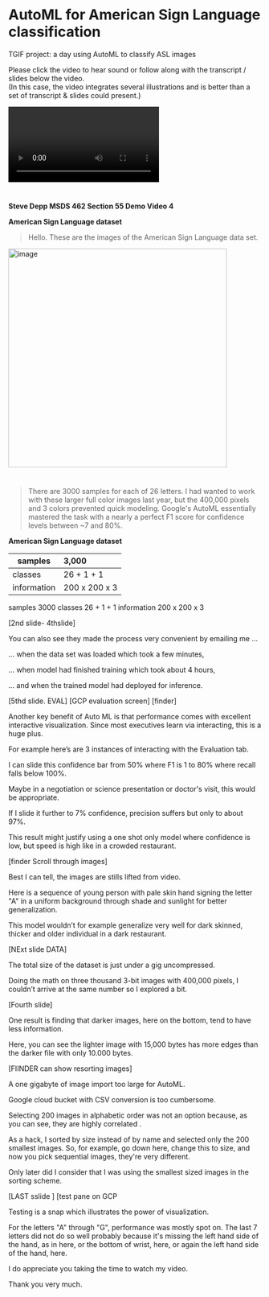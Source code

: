 # AutoML for American Sign Language classification

TGIF project: a day using AutoML to classify ASL images

Please click the video to hear sound or follow along with the transcript / slides below the video.     
(In this case, the video integrates several illustrations and is better than a set of transcript & slides could present.)   

![demo](https://user-images.githubusercontent.com/38410965/111720421-3394d180-8834-11eb-8674-59f37f840aac.mp4)

#

**Steve Depp 
MSDS 462 
Section 55 
Demo Video 4** 

**American Sign Language dataset**

> Hello. These are the images of the American Sign Language data set. 

<img width="435" alt="image" src="https://user-images.githubusercontent.com/38410965/116020809-05fe2d80-a615-11eb-8de1-d8939512d794.png">

#

> There are 3000 samples for each of 26 letters.  I had wanted to work with these larger full color images last year, but the 400,000 pixels and 3 colors prevented quick modeling.  Google's AutoML essentially mastered the task with a nearly a perfect F1 score for confidence levels between ~7 and 80%.   

**American Sign Language dataset**

| samples      | 3,000          |
| ------------ |:-------------- |
| classes      | 26 + 1 + 1     |
| information  | 200 x 200 x 3  |

samples		3000 
classes		26 + 1 + 1 
information	200 x 200 x 3

[2nd slide- 4thslide]

You can also see they made the process very convenient by emailing me ...

... when the data set was loaded which took a few minutes, 

... when model had finished training which took about 4 hours, 

... and when the trained model had deployed for inference. 

[5thd slide. EVAL]
[GCP evaluation screen]
[finder]

Another key benefit of Auto ML is that performance comes with excellent interactive visualization.  Since most executives learn via interacting, this is a huge plus.  

For example here’s are 3 instances of interacting with the Evaluation tab.  

I can slide this confidence bar from 50% where F1 is 1 to 80% where recall falls below 100%.

Maybe in a negotiation or science presentation or doctor's visit, this would be appropriate. 

If I slide it further to 7% confidence, precision suffers but only to about 97%.

This result might justify using a one shot only model where confidence is low, but speed is high like in a crowded restaurant.

[finder Scroll through images]

Best I can tell, the images are stills lifted from video.

Here is a sequence of young person with pale skin hand signing the letter "A" in a uniform background through shade and sunlight for better generalization.

This model wouldn’t for example generalize very well for dark skinned, thicker and older individual in a dark restaurant. 

[NExt slide DATA]

The total size of the dataset is just under a gig uncompressed.  

Doing the math on three thousand 3-bit images with 400,000 pixels, I couldn’t arrive at the same number so I explored a bit.   

[Fourth slide]

One result is finding that darker images, here on the bottom, tend to have less information.

Here, you can see the lighter image with 15,000 bytes has more edges than the darker file with only 10.000 bytes.

[FIINDER can show resorting images]

A one gigabyte of image import too large for AutoML. 

Google cloud bucket with CSV conversion is too cumbersome. 

Selecting 200 images in alphabetic order was not an option because, as you can see, they are highly correlated .

As a hack, I sorted by size instead of by name and selected only the 200 smallest images.  So, for example, go down here, change this to size, and now you pick sequential images, they're very different.  

Only later did I consider that I was using the smallest sized images in the sorting scheme.

[LAST sslide ]
[test pane on GCP

Testing is a snap which illustrates the power of visualization.

For the letters "A" through "G", performance was mostly spot on.
The last 7 letters did not do so well probably because it's missing the left hand side of the hand, as in here, or the bottom of wrist, here, or again the left hand side of the hand, here. 

I do appreciate you taking the time to watch my video.  

Thank you very much. 
